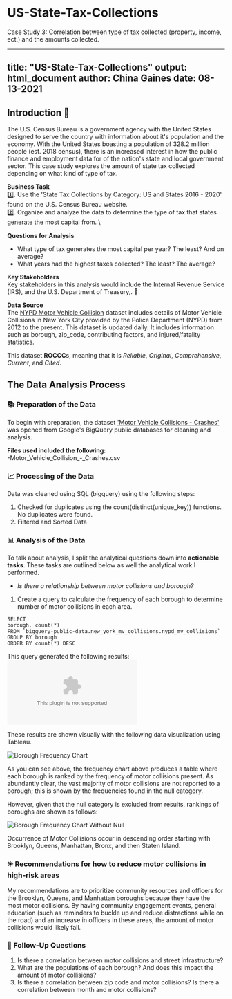 # US-State-Tax-Collections
Case Study 3: Correlation between type of tax collected (property, income, ect.) and the amounts collected.

---
title: "US-State-Tax-Collections" 
output: html_document
author: China Gaines
date: 08-13-2021
---

## Introduction 🚗
The U.S. Census Bureau is a government agency with the United States designed to serve the country with information about it's population and the economy. With the United States boasting a population of 328.2 million people (est. 2018 census), there is an increased interest in how the public finance and employment data for of the nation's state and local government sector. This case study explores the amount of state tax collected depending on what kind of type of tax.

**Business Task** \
1️⃣. Use the 'State Tax Collections by Category: US and States 2016 - 2020' found on the U.S. Census Bureau website. \
2️⃣. Organize and analyze the data to determine the type of tax that states generate the most capital from. \


**Questions for Analysis** 
- What type of tax generates the most capital per year? The least? And on average? 
- What years had the highest taxes collected? The least? The average? 

**Key Stakeholders** \
Key stakeholders in this analysis would include the Internal Revenue Service (IRS), and the U.S. Department of Treasury,. 👥

**Data Source**\
The [NYPD Motor Vehicle Collision](https://data.cityofnewyork.us/Public-Safety/Motor-Vehicle-Collisions-Crashes/h9gi-nx95) dataset includes details of Motor Vehicle Collisions in New York City provided by the Police Department (NYPD) from 2012 to the present. This dataset is updated daily. It includes information such as borough, zip_code, contributing factors, and injured/fatality statistics.

This dataset **ROCCC**s, meaning that it is *Reliable*, *Original*, *Comprehensive*, *Current*, and *Cited*.

## The Data Analysis Process

### 📚 Preparation of the Data 

To begin with preparation, the dataset ['Motor Vehicle Collisions - Crashes'](https://data.cityofnewyork.us/Public-Safety/Motor-Vehicle-Collisions-Crashes/h9gi-nx95) was opened from Google's BigQuery public databases for cleaning and analysis. 

**Files used included the following:** \
-Motor_Vehicle_Collision_-_Crashes.csv

### 📈 Processing of the Data 
Data was cleaned using SQL (bigquery) using the following steps: 
1. Checked for duplicates using the count(distinct(unique_key)) functions. No duplicates were found.
2. Filtered and Sorted Data 

### 📊 Analysis of the Data
To talk about analysis, I split the analytical questions down into **actionable tasks**. These tasks are outlined below as well the analytical work I performed.  

- *Is there a relationship between motor collisions and borough?* 
 1. Create a query to calculate the frequency of each borough to determine number of motor collisions in each area. 
 ````
SELECT 
borough, count(*)
FROM `bigquery-public-data.new_york_mv_collisions.nypd_mv_collisions`
GROUP BY borough
ORDER BY count(*) DESC
 ````
This query generated the following results: 
![Borough Frequency Table](bq-results-20210805-114854-8twtisrcwm8v.csv) 

These results are shown visually with the following data visualization using Tableau.

![Borough Frequency Chart](borough_frequency.png) 
 
As you can see above, the frequency chart above produces a table where each borough is ranked by the frequency of motor collisions present. As abundantly clear, the vast majority of motor collisions are not reported to a borough; this is shown by the frequencies found in the null category. 

However, given that the null category is excluded from results, rankings of boroughs are shown as follows: 

![Borough Frequency Chart Without Null](borough_frequency_excludenull.png)

Occurrence of Motor Collisions occur in descending order starting with Brooklyn, Queens, Manhattan, Bronx, and then Staten Island.

### ✳️ Recommendations for how to reduce motor collisions in high-risk areas

My recommendations are to prioritize community resources and officers for the Brooklyn, Queens, and Manhattan boroughs because they have the most motor collisions. By having community engagement events, general education (such as reminders to buckle up and reduce distractions while on the road) and an increase in officers in these areas, the amount of motor collisions would likely fall.

### 🚩 Follow-Up Questions 

1. Is there a correlation between motor collisions and street infrastructure?
2. What are the populations of each borough? And does this impact the amount of motor collisions?
3. Is there a correlation between zip code and motor collisions? Is there a correlation between month and motor collisions?
